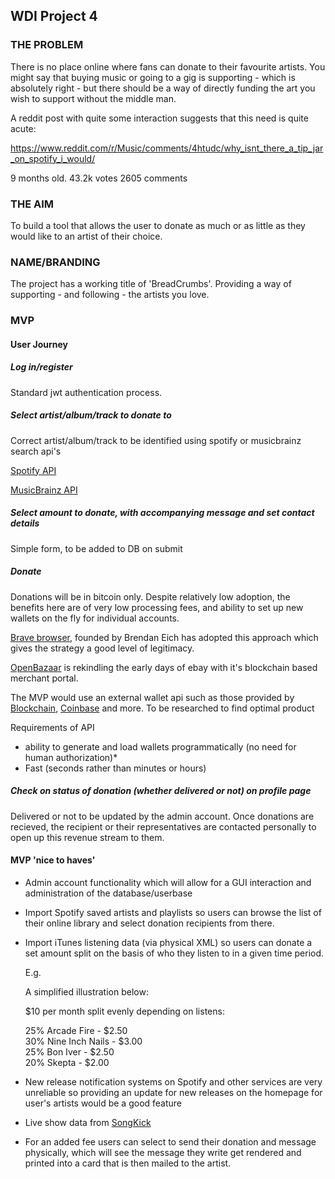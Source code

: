 ## WDI Project 4 

### **THE PROBLEM**

There is no place online where fans can donate to their favourite artists. You might say that buying music or going to a gig is supporting - which is absolutely right - but there should be a way of directly funding the art you wish to support without the middle man.

A reddit post with quite some interaction suggests that this need is quite acute:

https://www.reddit.com/r/Music/comments/4htudc/why_isnt_there_a_tip_jar_on_spotify_i_would/

9 months old.
43.2k votes
2605 comments

### **THE AIM**

To build a tool that allows the user to donate as much or as little as they would like to an artist of their choice. 

### **NAME/BRANDING**

The project has a working title of 'BreadCrumbs'. Providing a way of supporting - and following - the artists you love.

### **MVP**

#### User Journey

##### Log in/register

Standard jwt authentication process. 
	
##### Select artist/album/track to donate to

Correct artist/album/track to be identified using spotify or musicbrainz search api's

[Spotify API](https://developer.spotify.com/)
	
[MusicBrainz API](https://musicbrainz.org/doc/MusicBrainz_Database)

##### Select amount to donate, with accompanying message and set contact details
 
Simple form, to be added to DB on submit
	
##### Donate

Donations will be in bitcoin only. Despite relatively low adoption, the benefits here are of very low processing fees, and ability to set up new wallets on the fly for individual accounts.
	
[Brave browser](https://www.brave.com/), founded by Brendan Eich has adopted this approach which gives the strategy a good level of legitimacy.

[OpenBazaar](https://openbazaar.org/) is rekindling the early days of ebay with it's blockchain based merchant portal.
	
The MVP would use an external wallet api such as those provided by [Blockchain](https://blockchain.info/api), [Coinbase](https://developers.coinbase.com/) and more. To be researched to find optimal product
	
Requirements of API

* ability to generate and load wallets programmatically (no need for human authorization)*
* Fast (seconds rather than minutes or hours)

##### Check on status of donation (whether delivered or not) on profile page

Delivered or not to be updated by the admin account. Once donations are recieved, the recipient or their representatives are contacted personally to open up this revenue stream to them.


#### MVP 'nice to haves'

* Admin account functionality which will allow for a GUI interaction and administration of the database/userbase
* Import Spotify saved artists and playlists so users can browse the list of their online library and select donation recipients from there.
* Import iTunes listening data (via physical XML) so users can donate a set amount split on the basis of who they listen to in a given time period.

	E.g. 

	A simplified illustration below:

	$10 per month split evenly depending on listens:

	25% Arcade Fire - $2.50<br>
	30% Nine Inch Nails - $3.00<br>
	25% Bon Iver - $2.50<br>
	20% Skepta - $2.00<br>
* New release notification systems on Spotify and other services are very unreliable so providing an update for new releases on the homepage for user's artists would be a good feature
* Live show data from [SongKick](https://www.songkick.com/developer) 
* For an added fee users can select to send their donation and message physically, which will see the message they write get rendered and printed into a card that is then mailed to the artist.





